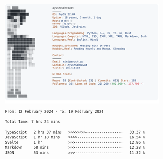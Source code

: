 <a href="https://github.com/AyushSehrawat/AyushSehrawat">
  <picture>
    <source media="(prefers-color-scheme: dark)" srcset="https://raw.githubusercontent.com/AyushSehrawat/AyushSehrawat/main/dark_mode.svg">
    <img alt="Andrew Grant's GitHub Profile README" src="https://raw.githubusercontent.com/AyushSehrawat/AyushSehrawat/main/light_mode.svg">
  </picture>
</a>

<!--START_SECTION:waka-->

```txt
From: 12 February 2024 - To: 19 February 2024

Total Time: 7 hrs 24 mins

TypeScript   2 hrs 37 mins   >>>>>>>>-----------------   33.37 %
JavaScript   1 hr 18 mins    >>>>---------------------   16.54 %
Svelte       1 hr            >>>----------------------   12.86 %
Markdown     58 mins         >>>----------------------   12.28 %
JSON         53 mins         >>>----------------------   11.32 %
```

<!--END_SECTION:waka-->
